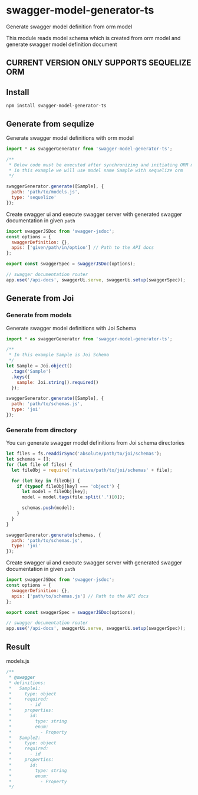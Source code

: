 # swagger-model-generator-ts

Generate swagger model definition from orm model

This module reads model schema which is created from orm model and generate swagger model definition document

## CURRENT VERSION ONLY SUPPORTS SEQUELIZE ORM

## Install

`npm install swagger-model-generator-ts`

## Generate from sequlize

Generate swagger model definitions with orm model

```js
import * as swaggerGenerator from 'swagger-model-generator-ts';

/**
 * Below code must be executed after synchronizing and initiating ORM models
 * In this example we will use model name Sample with sequelize orm
 */

swaggerGenerator.generate([Sample], {
  path: 'path/to/models.js',
  type: 'sequelize'
});
```

Create swagger ui and execute swagger server with generated swagger documentation in given `path`

```js
import swaggerJSDoc from 'swagger-jsdoc';
const options = {
  swaggerDefinition: {},
  apis: ['given/path/in/option'] // Path to the API docs
};

export const swaggerSpec = swaggerJSDoc(options);

// swagger documentation router
app.use('/api-docs', swaggerUi.serve, swaggerUi.setup(swaggerSpec));
```

## Generate from Joi

### Generate from models

Generate swagger model definitions with Joi Schema

```js
import * as swaggerGenerator from 'swagger-model-generator-ts';

/**
 * In this example Sample is Joi Schema
 */
let Sample = Joi.object()
  .tags('Sample')
  .keys({
    sample: Joi.string().required()
  });

swaggerGenerator.generate([Sample], {
  path: 'path/to/schemas.js',
  type: 'joi'
});
```

### Generate from directory

You can generate swagger model definitions from Joi schema directories

```js
let files = fs.readdirSync('absolute/path/to/joi/schemas');
let schemas = [];
for (let file of files) {
  let fileObj = require('relative/path/to/joi/schemas' + file);

  for (let key in fileObj) {
    if (typeof fileObj[key] === 'object') {
      let model = fileObj[key];
      model = model.tags(file.split('.')[0]);

      schemas.push(model);
    }
  }
}

swaggerGenerator.generate(schemas, {
  path: 'path/to/schemas.js',
  type: 'joi'
});
```

Create swagger ui and execute swagger server with generated swagger documentation in given `path`

```js
import swaggerJSDoc from 'swagger-jsdoc';
const options = {
  swaggerDefinition: {},
  apis: ['path/to/schemas.js'] // Path to the API docs
};

export const swaggerSpec = swaggerJSDoc(options);

// swagger documentation router
app.use('/api-docs', swaggerUi.serve, swaggerUi.setup(swaggerSpec));
```

## Result

models.js

```js
/**
 * @swagger
 * definitions:
 *   Sample1:
 *     type: object
 *     required:
 *       - id
 *     properties:
 *       id:
 *         type: string
 *         enum:
 *           - Property
 *   Sample2:
 *     type: object
 *     required:
 *       - id
 *     properties:
 *       id:
 *         type: string
 *         enum:
 *           - Property
 */
```
